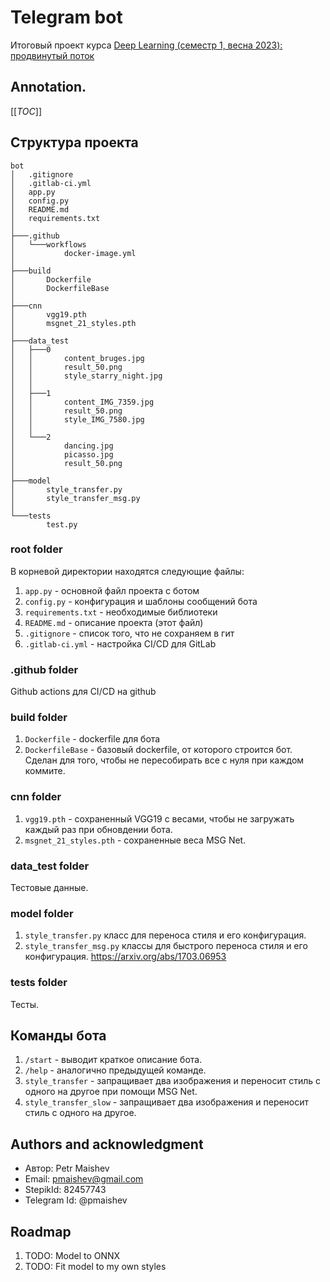# Telegram bot
Итоговый проект курса [Deep Learning (семестр 1, весна 2023): продвинутый поток](https://stepik.org/course/135003/syllabus)

## Annotation.
[[_TOC_]]

## Структура проекта
```
bot
│   .gitignore
│   .gitlab-ci.yml
│   app.py
│   config.py
│   README.md
│   requirements.txt
│
├───.github
│   └───workflows
│           docker-image.yml
│
├───build
│       Dockerfile
│       DockerfileBase
│
├───cnn
│       vgg19.pth
│       msgnet_21_styles.pth
│
├───data_test
│   ├───0
│   │       content_bruges.jpg
│   │       result_50.png
│   │       style_starry_night.jpg
│   │
│   ├───1
│   │       content_IMG_7359.jpg
│   │       result_50.png
│   │       style_IMG_7580.jpg
│   │
│   └───2
│           dancing.jpg
│           picasso.jpg
│           result_50.png
│
├───model
│       style_transfer.py
│       style_transfer_msg.py
│
└───tests
        test.py

```
### root folder
В корневой директории находятся следующие файлы:
1. `app.py` - основной файл проекта с ботом
1. `config.py` - конфигурация и шаблоны сообщений бота
1. `requirements.txt` - необходимые библиотеки
1. `README.md` - описание проекта (этот файл)
1. `.gitignore` - список того, что не сохраняем в гит
1. `.gitlab-ci.yml` - настройка CI/CD для GitLab

### .github folder
Github actions для CI/CD на github

### build folder
1. `Dockerfile` - dockerfile для бота
1. `DockerfileBase` - базовый dockerfile, от которого строится бот. Сделан для того, чтобы не пересобирать все с нуля при каждом коммите.

### cnn folder
1. `vgg19.pth` - сохраненный VGG19 с весами, чтобы не загружать каждый раз при обновдении бота.
1. `msgnet_21_styles.pth` - сохраненные веса MSG Net.

### data_test folder
Тестовые данные.

### model folder
1. `style_transfer.py` класс для переноса стиля и его конфигурация.
1. `style_transfer_msg.py` классы для быстрого переноса стиля и его конфигурация. https://arxiv.org/abs/1703.06953

### tests folder
Тесты.

## Команды бота
1. `/start` - выводит краткое описание бота.
1. `/help` - аналогично предыдущей команде.
1. `style_transfer` - запращивает два изображения и переносит стиль с одного на другое при помощи MSG Net.
1. `style_transfer_slow` - запращивает два изображения и переносит стиль с одного на другое.

## Authors and acknowledgment
- Автор: Petr Maishev
- Email: pmaishev@gmail.com
- StepikId: 82457743
- Telegram Id: @pmaishev

## Roadmap
1. TODO: Model to ONNX
1. TODO: Fit model to my own styles
